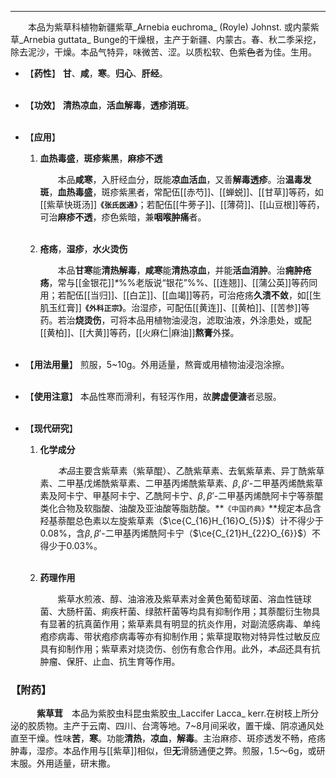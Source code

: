 ---

&emsp;&emsp;本品为紫草科植物新疆紫草_Arnebia euchroma_ (Royle) Johnst. 或内蒙紫草_Arnebia guttata_ Bunge的干燥根，主产于新疆、内蒙古。春、秋二季采挖，除去泥沙，干燥。本品气特异，味微苦、涩。以质松软、色紫~~色~~者为佳。生用。

- 【**药性**】
	**甘**、**咸**，**寒**。**归心**、**肝经**。<br></br>

- 【**功效**】
	**清热凉血**，**活血解毒**，**透疹消斑**。<br></br>

- 【**应用**】
	1. **血热毒盛**，**斑疹紫黑**，**麻疹不透**
		
		&emsp;&emsp;本品**咸寒**，入肝经血分，既能**凉血活血**，又善**解毒透疹**。治**温毒发斑**，**血热毒盛**，斑疹紫黑者，常配伍[[赤芍]]、[[蝉蜕]]、[[甘草]]等药，如[[紫草快斑汤]]**`《张氏医通》`**；若配伍[[牛蒡子]]、[[薄荷]]、[[山豆根]]等药，可治**麻疹不透**，疹色紫暗，兼**咽喉肿痛**者。<br></br>
	
	2. **疮疡**，**湿疹**，**水火烫伤**
		
		&emsp;&emsp;本品**甘寒**能**清热解毒**，**咸寒**能**清热凉血**，并能**活血消肿**。治**痈肿疮疡**，常与[[金银花]]<dfn>\*</dfn>%%老版说“银花”%%、[[连翘]]、[[蒲公英]]等药同用；若配伍[[当归]]、[[白芷]]、[[血竭]]等药，可治疮疡**久溃不敛**，如[[生肌玉红膏]]**`《外科正宗》`**。治湿疹，可配伍[[黄连]]、[[黄柏]]、[[苦参]]等药。若治**烧烫伤**，可将本品用植物油浸泡，滤取油液，外涂患处，或配[[黄柏]]、[[大黄]]等药，[[火麻仁|麻油]]**熬膏**外搽。<br></br>

- 【**用法用量**】
	煎服，5~10g。外用适量，熬膏或用植物油浸泡涂擦。<br></br>

- 【**使用注意**】
	本品性寒而滑利，有轻泻作用，故**脾虚便溏**者忌服。<br></br>

- 【**现代研究**】
	1. **化学成分**
		
		&emsp;&emsp;<dfn>本品</dfn>主要含紫草素（紫草醌）、乙酰紫草素、去氧紫草素、异丁酰紫草素、二甲基戊烯酰紫草素、二甲基丙烯酰紫草素、$β,{β}'$-二甲基丙烯酰紫草素及阿卡宁、甲基阿卡宁、乙酰阿卡宁、$β,{β}'$-二甲基丙烯酰阿卡宁等萘醌类化合物及软脂酸、油酸及亚油酸等脂肪酸。**`《中国药典》`**规定本品含羟基萘醌总色素以左旋紫草素（$\ce{C_{16}H_{16}O_{5}}$）计不得少于0.08%，含$β,{β}'$-二甲基丙烯酰阿卡宁（$\ce{C_{21}H_{22}O_{6}}$）不得少于0.03%。<br></br>
	
	2. **药理作用**
		
		&emsp;&emsp;紫草水煎液、醇、油溶液及紫草素对金黄色葡萄球菌、溶血性链球菌、大肠杆菌、痢疾杆菌、绿脓杆菌等均具有抑制作用；其萘醌衍生物具有显著的抗真菌作用；紫草素具有明显的抗炎作用，对副流感病毒、单纯疱疹病毒、带状疱疹病毒等亦有抑制作用；紫草提取物对特异性过敏反应具有抑制作用；紫草素对烧烫伤、创伤有愈合作用。此外，<dfn>本品</dfn>还具有抗肿瘤、保肝、止血、抗生育等作用。

### 【附药】

&emsp;&emsp;&emsp;**紫草茸**&emsp;本品为紫胶虫科昆虫紫胶虫_Laccifer Lacca_ kerr.在树枝上所分泌的胶质物。主产于云南、四川、台湾等地。7~8月间采收，置干燥、阴凉通风处直至干燥。性味**苦**，**寒**。功能**清热**，**凉血**，**解毒**。主治麻疹、斑疹透发不畅，疮疡肿毒，湿疹。本品作用与[[紫草]]相似，但**无**滑肠通便之弊。煎服，1.5～6g，或研末服。外用适量，研末撒。

